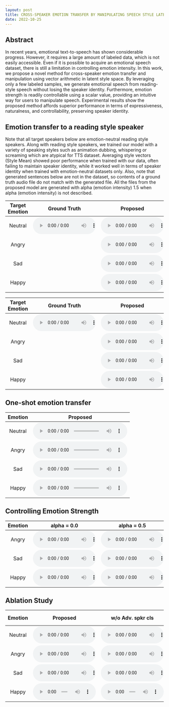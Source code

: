 ```yaml
---
layout: post
title: CROSS-SPEAKER EMOTION TRANSFER BY MANIPULATING SPEECH STYLE LATENTS
date: 2022-10-25
---
```

## Abstract

In recent years, emotional text-to-speech has shown considerable progress. However, it requires a large amount of labeled data, which is not easily accessible. Even if it is possible to acquire an emotional speech dataset, there is still a limitation in controlling emotion intensity. In this work, we propose a novel method for cross-speaker emotion transfer and manipulation using vector arithmetic in latent style space. By leveraging only a few labeled samples, we generate emotional speech from reading-style speech without losing the speaker identity. Furthermore, emotion strength is readily controllable using a scalar value, providing an intuitive way for users to manipulate speech. Experimental results show the proposed method affords superior performance in terms of expressiveness, naturalness, and controllability, preserving speaker identity.

## Emotion transfer to a reading style speaker
Note that all target speakers below are emotion-neutral reading style speakers.
Along with reading style speakers, we trained our model with a variety of speaking styles such as animation dubbing, whispering or screaming which are atypical for TTS dataset.
Averaging style vectors (Style Mean) showed poor performance when trained with our data, often failing to maintain speaker identity, while it worked well in terms of speaker identity when trained with emotion-neutral datasets only.
Also, note that generated sentences below are not in the dataset, so contents of a ground truth audio file do not match with the generated file. All the files from the proposed model are generated with alpha (emotion intensity) 1.5 when alpha (emotion intensity) is not described.

| Target Emotion  | Ground Truth    | Proposed    | Style Mean    |
|   :----:    |    :----:   |    :----:   |     :----:    |
| Neutral     | <audio controls style="width: 200px;"><source src='./assets/xtine.wav'></audio>| <audio controls style="width: 200px;"><source src='./assets/xtine_100shot_neutral.wav'></audio> | <audio controls style="width: 200px;"><source src='./assets/xtine_base_neutral.wav'></audio>  |
| Angry       || <audio controls style="width: 200px;"><source src='./assets/xtine_100shot_angry.wav'></audio> | <audio controls style="width: 200px;"><source src='./assets/xtine_base_angry.wav'></audio>  |
| Sad         || <audio controls style="width: 200px;"><source src='./assets/xtine_100shot_sad.wav'></audio> | <audio controls style="width: 200px;"><source src='./assets/xtine_base_sad.wav'></audio>  |
| Happy       || <audio controls style="width: 200px;"><source src='./assets/xtine_100shot_happy.wav'></audio> | <audio controls style="width: 200px;"><source src='./assets/xtine_base_happy.wav'></audio>  |


| Target Emotion | Ground Truth    |  Proposed    | Style Mean    |
|   :----:    |    :----:   |     :----:   |     :----:    |
| Neutral     |<audio controls style="width: 200px;"><source src='./assets/iyuno-ko-m1.wav'></audio>| <audio controls style="width: 200px;"><source src='./assets/iyuno-ko-m1_100shot_neutral.wav'></audio> | <audio controls style="width: 200px;"><source src='./assets/iyuno-ko-m1_base_neutral.wav'></audio> |
| Angry       || <audio controls style="width: 200px;"><source src='./assets/iyuno-ko-m1_100shot_angry.wav'></audio> | <audio controls style="width: 200px;"><source src='./assets/iyuno-ko-m1_base_angry.wav'></audio>  |
| Sad         || <audio controls style="width: 200px;"><source src='./assets/iyuno-ko-m1_100shot_sad.wav'></audio> | <audio controls style="width: 200px;"><source src='./assets/iyuno-ko-m1_base_sad.wav'></audio>  |
| Happy       || <audio controls style="width: 200px;"><source src='./assets/iyuno-ko-m1_100shot_happy.wav'></audio> | <audio controls style="width: 200px;"><source src='./assets/iyuno-ko-m1_base_happy.wav'></audio>  |

## One-shot emotion transfer

| Emotion     | Proposed    |
|   :----:    |    :----:   |
| Neutral     | <audio controls><source src='./assets/hamin_oneshot_neutral.wav'></audio> |
| Angry       | <audio controls><source src='./assets/hamin_oneshot_angry.wav'></audio> |
| Sad         | <audio controls><source src='./assets/hamin_oneshot_sad.wav'></audio> | 
| Happy       | <audio controls><source src='./assets/hamin_oneshot_happy.wav'></audio> |

## Controlling Emotion Strength

| Emotion | alpha = 0.0    | alpha = 0.5 | alpha = 1.0 | alpha = 1.5 | alpha = 2.0 | 
|   :----:    |    :----:   |     :----:    |     :----:    |     :----:    |      :----:    |
| Angry       | <audio controls style="width: 200px;"><source src='./assets/seungjun_angry0.wav'></audio> | <audio controls style="width: 200px;"><source src='./assets/seungjun_angry0.5.wav'></audio>  | <audio controls style="width: 200px;"><source src='./assets/seungjun_angry1.0.wav'></audio>  | <audio controls style="width: 200px;"><source src='./assets/seungjun_angry1.5.wav'></audio>  | <audio controls style="width: 200px;"><source src='./assets/seungjun_angry2.0.wav'></audio>  | 
| Sad         | <audio controls style="width: 200px;"><source src='./assets/xtine_sad0.wav'></audio> | <audio controls style="width: 200px;"><source src='./assets/xtine_sad0.5.wav'></audio>  | <audio controls style="width: 200px;"><source src='./assets/xtine_sad1.0.wav'></audio>  | <audio controls style="width: 200px;"><source src='./assets/xtine_sad1.5.wav'></audio>  | <audio controls style="width: 200px;"><source src='./assets/xtine_sad2.0.wav'></audio>  |
| Happy       | <audio controls style="width: 200px;"><source src='./assets/ntis-eng_F_happy0.wav'></audio> | <audio controls style="width: 200px;"><source src='./assets/ntis-eng_F_happy0.5.wav'></audio>  | <audio controls style="width: 200px;"><source src='./assets/ntis-eng_F_happy1.0.wav'></audio>  | <audio controls style="width: 200px;"><source src='./assets/ntis-eng_F_happy1.5.wav'></audio>  | <audio controls style="width: 200px;"><source src='./assets/ntis-eng_F_happy2.0.wav'></audio>  |

## Ablation Study

| Emotion     | Proposed    | w/o Adv. spkr cls | w/o Cycle-consisency loss |
|   :----:    |    :----:   |    :----:   |     :----:   |
| Neutral     | <audio controls style="width: 200px;"><source src='./assets/nts-eng_M_prop_neutral.wav'></audio> | <audio controls style="width: 200px;"><source src='./assets/nts-eng_M_abl1_neutral.wav'></audio> |  <audio controls style="width: 200px;"><source src='./assets/nts-eng_M_abl2_neutral.wav'></audio> |
| Angry       | <audio controls style="width: 200px;"><source src='./assets/nts-eng_M_prop_angry.wav'></audio> |  <audio controls style="width: 200px;"><source src='./assets/nts-eng_M_abl1_angry.wav'></audio> |  <audio controls style="width: 200px;"><source src='./assets/nts-eng_M_abl2_angry.wav'></audio> | 
| Sad         | <audio controls style="width: 200px;"><source src='./assets/nts-eng_M_prop_sad.wav'></audio> |  <audio controls style="width: 200px;"><source src='./assets/nts-eng_M_abl1_sad.wav'></audio> |  <audio controls style="width: 200px;"><source src='./assets/nts-eng_M_abl2_sad.wav'></audio> | 
| Happy       | <audio controls style="width: 200px;"><source src='./assets/nts-eng_M_prop_happy.wav'></audio> |  <audio controls style="width: 200px;"><source src='./assets/nts-eng_M_abl1_happy.wav'></audio> |  <audio controls style="width: 200px;"><source src='./assets/nts-eng_M_abl2_happy.wav'></audio> | 
